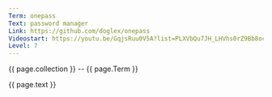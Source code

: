 ```yaml
---
Term: onepass
Text: password manager 
Link: https://github.com/doglex/onepass
Videostart: https://youtu.be/GqjsRuu0V5A?list=PLXVbQu7JH_LHVhs0rZ9Bb8ocyKlPljkaG&t=53m04s
Level: 7
---
```


{{ page.collection }} -- {{ page.Term }}

   {{ page.text }}

